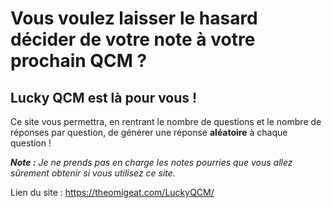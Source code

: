 # Vous voulez laisser le hasard décider de votre note à votre prochain QCM ?
## Lucky QCM est là pour vous !

Ce site vous permettra, en rentrant le nombre de questions et le nombre de réponses par question, de générer une réponse **aléatoire** à chaque question !

***Note :** Je ne prends pas en charge les notes pourries que vous allez sûrement obtenir si vous utilisez ce site.*

Lien du site : https://theomigeat.com/LuckyQCM/
